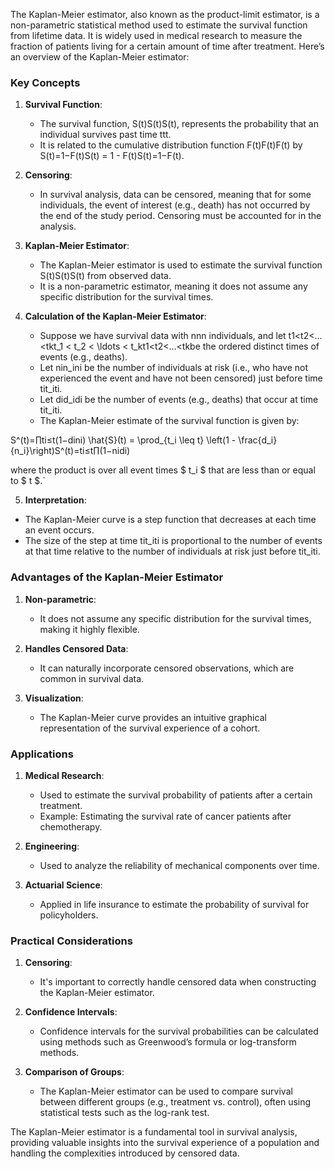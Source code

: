 The Kaplan-Meier estimator, also known as the product-limit estimator, is a non-parametric statistical method used to estimate the survival function from lifetime data. It is widely used in medical research to measure the fraction of patients living for a certain amount of time after treatment. Here’s an overview of the Kaplan-Meier estimator:

### Key Concepts

1. **Survival Function**:
    
    - The survival function, S(t)S(t)S(t), represents the probability that an individual survives past time ttt.
    - It is related to the cumulative distribution function F(t)F(t)F(t) by S(t)=1−F(t)S(t) = 1 - F(t)S(t)=1−F(t).
2. **Censoring**:
    
    - In survival analysis, data can be censored, meaning that for some individuals, the event of interest (e.g., death) has not occurred by the end of the study period. Censoring must be accounted for in the analysis.
3. **Kaplan-Meier Estimator**:
    
    - The Kaplan-Meier estimator is used to estimate the survival function S(t)S(t)S(t) from observed data.
    - It is a non-parametric estimator, meaning it does not assume any specific distribution for the survival times.
4. **Calculation of the Kaplan-Meier Estimator**:
    
    - Suppose we have survival data with nnn individuals, and let t1<t2<…<tkt_1 < t_2 < \ldots < t_kt1​<t2​<…<tk​ be the ordered distinct times of events (e.g., deaths).
    - Let nin_ini​ be the number of individuals at risk (i.e., who have not experienced the event and have not been censored) just before time tit_iti​.
    - Let did_idi​ be the number of events (e.g., deaths) that occur at time tit_iti​.
    - The Kaplan-Meier estimate of the survival function is given by:

S^(t)=∏ti≤t(1−dini) \hat{S}(t) = \prod_{t_i \leq t} \left(1 - \frac{d_i}{n_i}\right)S^(t)=ti​≤t∏​(1−ni​di​​)
 
where the product is over all event times $ t_i $ that are less than or equal to $ t $.`

5. **Interpretation**:

- The Kaplan-Meier curve is a step function that decreases at each time an event occurs.
- The size of the step at time tit_iti​ is proportional to the number of events at that time relative to the number of individuals at risk just before tit_iti​.

### Advantages of the Kaplan-Meier Estimator

1. **Non-parametric**:
    
    - It does not assume any specific distribution for the survival times, making it highly flexible.
2. **Handles Censored Data**:
    
    - It can naturally incorporate censored observations, which are common in survival data.
3. **Visualization**:
    
    - The Kaplan-Meier curve provides an intuitive graphical representation of the survival experience of a cohort.

### Applications

1. **Medical Research**:
    
    - Used to estimate the survival probability of patients after a certain treatment.
    - Example: Estimating the survival rate of cancer patients after chemotherapy.
2. **Engineering**:
    
    - Used to analyze the reliability of mechanical components over time.
3. **Actuarial Science**:
    
    - Applied in life insurance to estimate the probability of survival for policyholders.

### Practical Considerations

1. **Censoring**:
    
    - It's important to correctly handle censored data when constructing the Kaplan-Meier estimator.
2. **Confidence Intervals**:
    
    - Confidence intervals for the survival probabilities can be calculated using methods such as Greenwood’s formula or log-transform methods.
3. **Comparison of Groups**:
    
    - The Kaplan-Meier estimator can be used to compare survival between different groups (e.g., treatment vs. control), often using statistical tests such as the log-rank test.

The Kaplan-Meier estimator is a fundamental tool in survival analysis, providing valuable insights into the survival experience of a population and handling the complexities introduced by censored data.